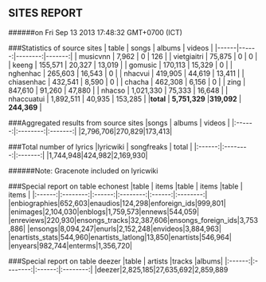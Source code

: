 
## SITES REPORT

######on Fri Sep 13 2013 17:48:32 GMT+0700 (ICT)

###Statistics of source sites
| table | songs | albums | videos |
|------|------:|--------:|-------:|
| musicvnn | 7,962 | 0 |  126 | 
| vietgiaitri | 75,875 | 0 |  0 | 
| keeng | 155,571 | 20,327 |  13,019 | 
| gomusic | 170,113 | 15,329 |  0 | 
| nghenhac | 265,603 | 16,543 |  0 | 
| nhacvui | 419,905 | 44,619 |  13,411 | 
| chiasenhac | 432,541 | 8,590 |  0 | 
| chacha | 462,308 | 6,156 |  0 | 
| zing | 847,610 | 91,260 |  47,880 | 
| nhacso | 1,021,330 | 75,333 |  16,648 | 
| nhaccuatui | 1,892,511 | 40,935 |  153,285 | 
|**total** | **5,751,329** |**319,092** | **244,369** |


###Aggregated results from source sites
|songs | albums | videos |
|:------:|:--------:|:-------:|
|2,796,706|270,829|173,413|


###Total number of lyrics
|lyricwiki | songfreaks | total |
|:------:|:--------:|:-------:|
|1,744,948|424,982|2,169,930|

######Note: Gracenote included on lyricwiki


###Special report on table echonest
|table | items |table | items |table | items |
|:------:|:--------:|:------:|:--------:|:------:|:--------:|
|enbiographies|652,603|enaudios|124,298|enforeign_ids|999,801|
|enimages|2,104,030|enblogs|1,759,573|ennews|544,059|
|enreviews|220,930|ensongs_tracks|32,387,606|ensongs_foreign_ids|3,753,886|
|ensongs|8,094,247|enurls|2,152,248|envideos|3,884,963|
|enartists_stats|544,960|enartists_latlong|13,850|enartists|546,964|
|enyears|982,744|enterms|1,356,720|


###Special report on table deezer
|table | artists |tracks |albums|
|:------:|:--------:|:------:|:--------:|
|deezer|2,825,185|27,635,692|2,859,889

